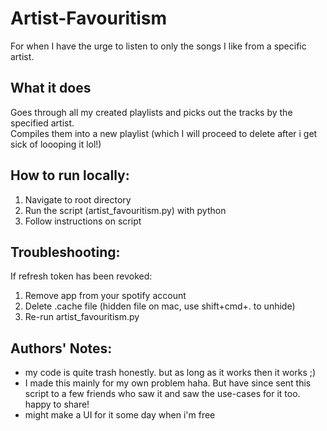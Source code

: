 # Artist-Favouritism
For when I have the urge to listen to only the songs I like from a specific artist.

## What it does
Goes through all my created playlists and picks out the tracks by the specified artist.  
Compiles them into a new playlist (which I will proceed to delete after i get sick of loooping it lol!)


## How to run locally:
1. Navigate to root directory
2. Run the script (artist_favouritism.py) with python
3. Follow instructions on script


## Troubleshooting:
If refresh token has been revoked:
1. Remove app from your spotify account
2. Delete .cache file (hidden file on mac, use shift+cmd+. to unhide)
3. Re-run artist_favouritism.py


## Authors' Notes:
- my code is quite trash honestly. but as long as it works then it works ;)
- I made this mainly for my own problem haha. But have since sent this script to a few friends who saw it and saw the use-cases for it too. happy to share!
- might make a UI for it some day when i'm free
